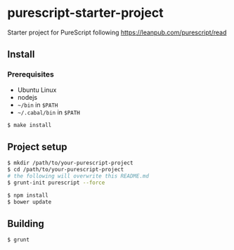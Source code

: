 purescript-starter-project
===============================

Starter project for PureScript following https://leanpub.com/purescript/read

## Install

### Prerequisites

* Ubuntu Linux
* nodejs
* `~/bin` in `$PATH`
* `~/.cabal/bin` in `$PATH`

```sh
$ make install
```

## Project setup

```sh
$ mkdir /path/to/your-purescript-project
$ cd /path/to/your-purescript-project
# the following will overwrite this README.md
$ grunt-init purescript --force 

$ npm install
$ bower update
```

## Building 

```sh
$ grunt
```
